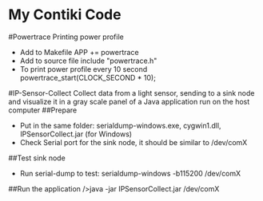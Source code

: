My Contiki Code
======

#Powertrace
Printing power profile

- Add to Makefile
APP += powertrace 
- Add to source file
include "powertrace.h"
- To print power profile every 10 second
powertrace_start(CLOCK_SECOND * 10);

#IP-Sensor-Collect
Collect data from a light sensor, sending to a sink node and visualize it in a gray scale panel of a Java application run on the host computer 
##Prepare
- Put in the same folder: serialdump-windows.exe, cygwin1.dll, IPSensorCollect.jar (for Windows)
- Check Serial port for the sink node, it should be similar to /dev/comX

##Test sink node
- Run serial-dump to test: 
serialdump-windows -b115200 /dev/comX

##Run the application
/>java -jar IPSensorCollect.jar /dev/comX